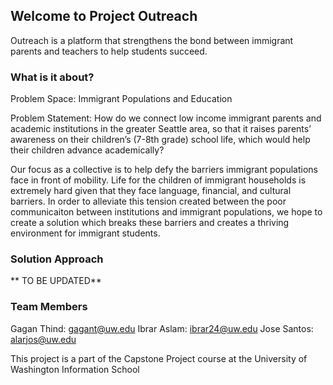 ## Welcome to Project Outreach

Outreach is a platform that strengthens the bond between immigrant parents and teachers to help students succeed. 

### What is it about?

Problem Space: Immigrant Populations and Education

Problem Statement: How do we connect low income immigrant parents and academic institutions in the greater Seattle area, so that it raises parents’ awareness on their children’s (7-8th grade) school life, which would help their children advance academically?

Our focus as a collective is to help defy the barriers immigrant populations face in front of mobility. Life for the children of immigrant households is extremely hard given that they face language, financial, and cultural barriers. In order to alleviate this tension created between the poor communicaiton between institutions and immigrant populations, we hope to create a solution which breaks these barriers and creates a thriving environment for immigrant students. 

### Solution Approach

** TO BE UPDATED**

### Team Members

Gagan Thind: gagant@uw.edu
Ibrar Aslam: ibrar24@uw.edu
Jose Santos: alarjos@uw.edu

This project is a part of the Capstone Project course at the University of Washington Information School 

